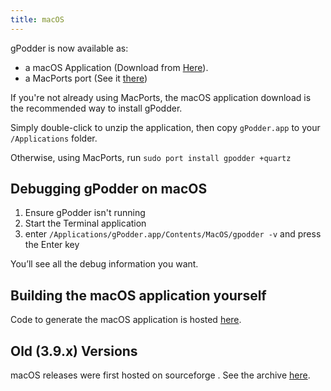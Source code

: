 ```yaml
---
title: macOS
---
```


gPodder is now available as:
 - a macOS Application (Download from [Here](../index.md#get-it)).
 - a MacPorts port (See it [there](https://www.macports.org/ports.php?by=name&substr=gpodder))

If you're not already using MacPorts, the macOS application download is the recommended way to install gPodder.

Simply double-click to unzip the application, then copy `gPodder.app` to your `/Applications` folder.

Otherwise, using MacPorts, run `sudo port install gpodder +quartz`

Debugging gPodder on macOS
-------------------------

1. Ensure gPodder isn't running
2. Start the Terminal application
3. enter `/Applications/gPodder.app/Contents/MacOS/gpodder -v` and press the Enter key

You’ll see all the debug information you want.

Building the macOS application yourself
-----------------------------------

Code to generate the macOS application is hosted [here](https://github.com/gpodder/gpodder-osx-bundle).

Old (3.9.x) Versions
------------------

macOS releases were first hosted on sourceforge .
See the archive [here](https://sourceforge.net/projects/gpodder/files/macosx).
